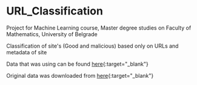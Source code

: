 # URL_Classification
Project for Machine Learning course, Master degree studies on Faculty of Mathematics, University of Belgrade

Classification of site's (Good and malicious) based only on URLs and metadata of site

Data that was using can be found [here](https://drive.google.com/drive/folders/1KGqwMCbYUHa_3AG0k07AA5dqeUZ-mHMT?usp=sharing){:target="_blank"}

Original data was downloaded from [here](https://www.kaggle.com/antonyj453/urldataset){:target="_blank"}

